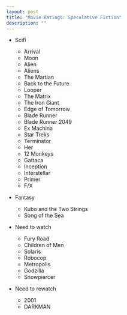 ```yaml
---
layout: post
title: "Movie Ratings: Speculative Fiction"
description: ""
---
```

- Scifi
    - Arrival
    - Moon
    - Alien
    - Aliens
    - The Martian
    - Back to the Future
    - Looper
    - The Matrix
    - The Iron Giant
    - Edge of Tomorrow
    - Blade Runner
    - Blade Runner 2049
    - Ex Machina
    - Star Treks
    - Terminator
    - Her
    - 12 Monkeys
    - Gattaca
    - Inception
    - Interstellar
    - Primer
    - F/X
- Fantasy
    - Kubo and the Two Strings
    - Song of the Sea

- Need to watch
    - Fury Road
    - Children of Men
    - Solaris
    - Robocop
    - Metropolis
    - Godzilla
    - Snowpiercer

- Need to rewatch
    - 2001
    - DARKMAN
